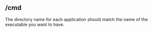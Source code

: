 ## /cmd
The directory name for each application should match the name of the
executable you want to have.
